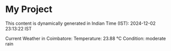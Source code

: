 # My Project

This content is dynamically generated in Indian Time (IST): 2024-12-02 23:13:22 IST


Current Weather in Coimbatore:
Temperature: 23.88 °C
Condition: moderate rain
